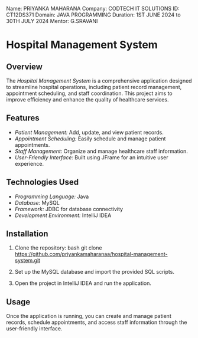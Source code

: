 Name: PRIYANKA MAHARANA 
Company: CODTECH IT SOLUTIONS 
ID: CT12DS371 
Domain: JAVA PROGRAMMING 
Duration: 1ST JUNE 2024 to 30TH JULY 2024 
Mentor: G.SRAVANI



# Hospital Management System

## Overview

The *Hospital Management System* is a comprehensive application designed to streamline hospital operations, including patient record management, appointment scheduling, and staff coordination. This project aims to improve efficiency and enhance the quality of healthcare services.

## Features

- *Patient Management:* Add, update, and view patient records.
- *Appointment Scheduling:* Easily schedule and manage patient appointments.
- *Staff Management:* Organize and manage healthcare staff information.
- *User-Friendly Interface:* Built using JFrame for an intuitive user experience.

## Technologies Used

- *Programming Language:* Java
- *Database:* MySQL
- *Framework:* JDBC for database connectivity
- *Development Environment:* IntelliJ IDEA

## Installation

1. Clone the repository:
   bash
   git clone https://github.com/priyankamaharanaa/hospital-management-system.git
   

2. Set up the MySQL database and import the provided SQL scripts.

3. Open the project in IntelliJ IDEA and run the application.

## Usage

Once the application is running, you can create and manage patient records, schedule appointments, and access staff information through the user-friendly interface.

